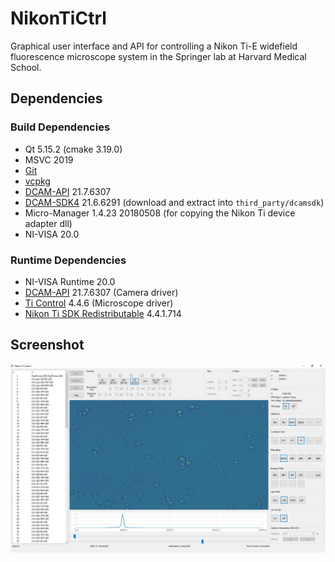 # NikonTiCtrl

Graphical user interface and API for controlling a Nikon Ti-E widefield fluorescence microscope system in the Springer lab at Harvard Medical School.

## Dependencies

### Build Dependencies
* Qt 5.15.2 (cmake 3.19.0)
* MSVC 2019
* [Git](https://gitforwindows.org)
* [vcpkg](https://vcpkg.io)
* [DCAM-API](https://dcam-api.com) 21.7.6307
* [DCAM-SDK4](https://dcam-api.com/dcam-sdk-login/) 21.6.6291 (download and extract into `third_party/dcamsdk`)
* Micro-Manager 1.4.23 20180508 (for copying the Nikon Ti device adapter dll)
* NI-VISA 20.0

### Runtime Dependencies
* NI-VISA Runtime 20.0
* [DCAM-API](https://dcam-api.com) 21.7.6307 (Camera driver)
* [Ti Control](https://www.nikon.com/products/microscope-solutions/support/download/software/biological/index.htm#toc02) 4.4.6 (Microscope driver) 
* [Nikon Ti SDK Redistributable](https://micro-manager.org/wiki/NikonTI) 4.4.1.714

## Screenshot
![screenshot](.github/screenshot.jpg)
